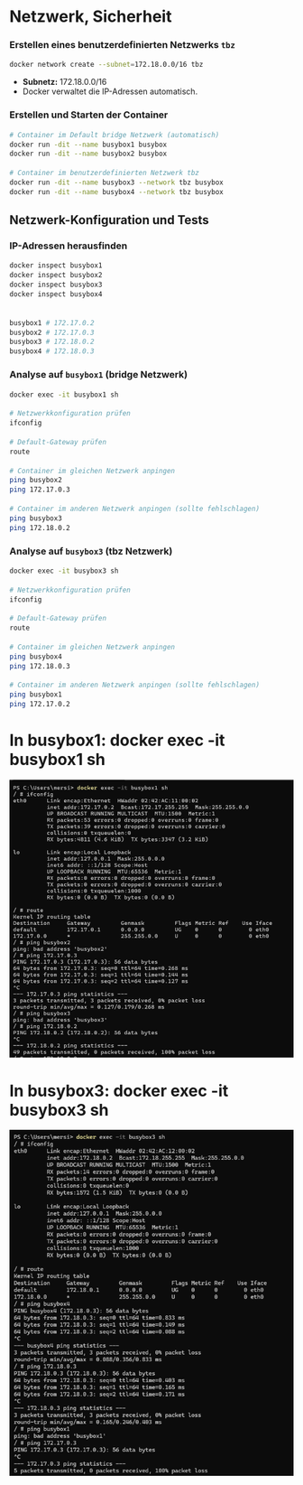 # Netzwerk, Sicherheit

### Erstellen eines benutzerdefinierten Netzwerks `tbz`

```bash
docker network create --subnet=172.18.0.0/16 tbz
```

* **Subnetz:** 172.18.0.0/16
* Docker verwaltet die IP-Adressen automatisch.

### Erstellen und Starten der Container

```bash
# Container im Default bridge Netzwerk (automatisch)
docker run -dit --name busybox1 busybox
docker run -dit --name busybox2 busybox

# Container im benutzerdefinierten Netzwerk tbz
docker run -dit --name busybox3 --network tbz busybox
docker run -dit --name busybox4 --network tbz busybox
```

## Netzwerk-Konfiguration und Tests

### IP-Adressen herausfinden

```bash
docker inspect busybox1
docker inspect busybox2
docker inspect busybox3
docker inspect busybox4


busybox1 # 172.17.0.2
busybox2 # 172.17.0.3
busybox3 # 172.18.0.2
busybox4 # 172.18.0.3
```

### Analyse auf `busybox1` (bridge Netzwerk)

```bash
docker exec -it busybox1 sh

# Netzwerkkonfiguration prüfen
ifconfig

# Default-Gateway prüfen
route

# Container im gleichen Netzwerk anpingen
ping busybox2
ping 172.17.0.3

# Container im anderen Netzwerk anpingen (sollte fehlschlagen)
ping busybox3
ping 172.18.0.2
```

### Analyse auf `busybox3` (tbz Netzwerk)

```bash
docker exec -it busybox3 sh

# Netzwerkkonfiguration prüfen
ifconfig

# Default-Gateway prüfen
route

# Container im gleichen Netzwerk anpingen
ping busybox4
ping 172.18.0.3

# Container im anderen Netzwerk anpingen (sollte fehlschlagen)
ping busybox1
ping 172.17.0.2
```

# In busybox1: docker exec -it busybox1 sh

![Screenshot](./Bilder/Bild-2.png)


# In busybox3: docker exec -it busybox3 sh
![Screenshot](./Bilder/Bild-1.png)